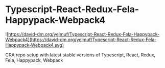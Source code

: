 # Typescript-React-Redux-Fela-Happypack-Webpack4 
![https://david-dm.org/yelmuf/Typescript-React-Redux-Fela-Happypack-Webpack4](https://david-dm.org/yelmuf/Typescript-React-Redux-Fela-Happypack-Webpack4.svg)

CRA repo setup with latest stable versions of Typescript, React, Redux, Fela, Happypack, Webpack
